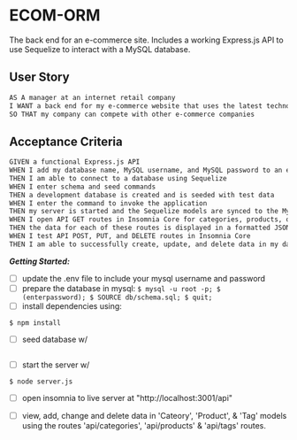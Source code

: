 # ECOM-ORM

The back end for an e-commerce site.
Includes a working Express.js API to use Sequelize to interact with a MySQL database. 

## User Story

```md
AS A manager at an internet retail company
I WANT a back end for my e-commerce website that uses the latest technologies
SO THAT my company can compete with other e-commerce companies
```

## Acceptance Criteria

```md
GIVEN a functional Express.js API
WHEN I add my database name, MySQL username, and MySQL password to an environment variable file
THEN I am able to connect to a database using Sequelize
WHEN I enter schema and seed commands
THEN a development database is created and is seeded with test data
WHEN I enter the command to invoke the application
THEN my server is started and the Sequelize models are synced to the MySQL database
WHEN I open API GET routes in Insomnia Core for categories, products, or tags
THEN the data for each of these routes is displayed in a formatted JSON
WHEN I test API POST, PUT, and DELETE routes in Insomnia Core
THEN I am able to successfully create, update, and delete data in my database
```


***Getting Started:***
- [ ] update the .env file to include your mysql username and password
- [ ] prepare the database in mysql:
            ```
            $ mysql -u root -p;
            $ (enterpassword);
            $ SOURCE db/schema.sql;
            $ quit;
            ```
- [ ] install dependencies using: 
```       
$ npm install
```
- [ ] seed database w/ 
```$ node seeds
```
- [ ] start the server w/ 
```
$ node server.js
```
- [ ] open insomnia to live server at "http://localhost:3001/api"
- [ ] view, add, change and delete data in 'Cateory', 'Product', & 'Tag' models using the routes 'api/categories', 'api/products' & 'api/tags' routes.

